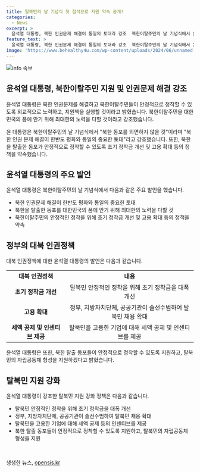```yaml
---
title: 탈북민의 날 기념식 첫 참석으로 지원 약속 공개!
categories:
  - News
excerpt: >
  윤석열 대통령, 북한 인권문제 해결이 통일의 토대라 강조  북한이탈주민의 날 기념식에서 윤 대통령은 북한 탈출자를 국가가 최대한 지원하고 외교적으로 노력해야 한다며 북한 인권 문제 해결이 통일을 위한 중요한 토대라고 강조하며, 탈북민의 안정적인 정착을 위해 정부의 다양한 지원책을 발표했다. 또한, 탈북민 고용 촉진을 위해 기업에 인센티브를 제공하고, 북한이탈주민의 날을 국가기념일로 지정하여 탈북민 정착을 위한 노력을 다짐했다.
feature_text: >
  윤석열 대통령, 북한 인권문제 해결이 통일의 토대라 강조  북한이탈주민의 날 기념식에서 윤 대통령은 북한 탈출자를 국가가 최대한 지원하고 외교적으로 노력해야 한다며 북한 인권 문제 해결이 통일을 위한 중요한 토대라고 강조하며, 탈북민의 안정적인 정착을 위해 정부의 다양한 지원책을 발표했다. 또한, 탈북민 고용 촉진을 위해 기업에 인센티브를 제공하고, 북한이탈주민의 날을 국가기념일로 지정하여 탈북민 정착을 위한 노력을 다짐했다.
image: 'https://www.behealthy4u.com/wp-content/uploads/2024/06/unnamed-file.png'
---
```


<p><img src="https://www.behealthy4u.com/wp-content/uploads/2024/06/unnamed-file.png" alt="info 속보" /></p>

<h2 data-ke-size="size26">윤석열 대통령, 북한이탈주민 지원 및 인권문제 해결 강조</h2>

<p>윤석열 대통령은 북한 인권문제를 해결하고 북한이탈주민들이 안정적으로 정착할 수 있도록 외교적으로 노력하고, 지원책을 실행할 것이라고 밝혔습니다. 북한이탈주민을 대한민국의 품에 안기 위해 최대한의 노력을 다할 것이라고 강조했습니다.</p>

<p data-ke-size="size16">윤 대통령은 북한이탈주민의 날 기념식에서 "북한 동포를 외면하지 않을 것"이라며 "북한 인권 문제 해결이 한반도 평화와 통일의 중요한 토대"라고 강조했습니다. 또한, 북한을 탈출한 동포가 안정적으로 정착할 수 있도록 초기 정착금 개선 및 고용 확대 등의 정책을 약속했습니다.</p>

<h2 data-ke-size="size26">윤석열 대통령의 주요 발언</h2>

<p>윤석열 대통령은 북한이탈주민의 날 기념식에서 다음과 같은 주요 발언을 했습니다.</p>

<ul>
  <li>북한 인권문제 해결이 한반도 평화와 통일의 중요한 토대</li>
  <li>북한을 탈출한 동포를 대한민국의 품에 안기 위해 최대한의 노력을 다할 것</li>
  <li>북한이탈주민의 안정적인 정착을 위해 초기 정착금 개선 및 고용 확대 등의 정책을 약속</li>
</ul>

<h2 data-ke-size="size26">정부의 대북 인권정책</h2>

<p>대북 인권정책에 대한 윤석열 대통령의 발언은 다음과 같습니다.</p>

<table>
  <tr>
    <td style="text-align: center; height: 17px;"><b>대북 인권정책</b></td>
    <td style="text-align: center; height: 17px;"><b>내용</b></td>
  </tr>
  <tr>
    <td style="text-align: center; height: 17px;"><b>초기 정착금 개선</b></td>
    <td style="text-align: center; height: 17px;">탈북민 안정적인 정착을 위해 초기 정착금을 대폭 개선</td>
  </tr>
  <tr>
    <td style="text-align: center; height: 17px;"><b>고용 확대</b></td>
    <td style="text-align: center; height: 17px;">정부, 지방자치단체, 공공기관이 솔선수범하여 탈북민 채용 확대</td>
  </tr>
  <tr>
    <td style="text-align: center; height: 17px;"><b>세액 공제 및 인센티브 제공</b></td>
    <td style="text-align: center; height: 17px;">탈북민을 고용한 기업에 대해 세액 공제 및 인센티브를 제공</td>
  </tr>
</table>

<p data-ke-size="size16">윤석열 대통령은 또한, 북한 탈출 동포들이 안정적으로 정착할 수 있도록 지원하고, 탈북민의 자립공동체 형성을 지원하겠다고 밝혔습니다.</p>

<h2 data-ke-size="size26">탈북민 지원 강화</h2>

<p>윤석열 대통령이 강조한 탈북민 지원 강화 정책은 다음과 같습니다.</p>

<ul>
  <li>탈북민 안정적인 정착을 위해 초기 정착금을 대폭 개선</li>
  <li>정부, 지방자치단체, 공공기관이 솔선수범하여 탈북민 채용 확대</li>
  <li>탈북민을 고용한 기업에 대해 세액 공제 등의 인센티브를 제공</li>
  <li>북한 탈출 동포들이 안정적으로 정착할 수 있도록 지원하고, 탈북민의 자립공동체 형성을 지원</li>
</ul>

<p data-ke-size="size16">&nbsp;</p>
생생한 뉴스, <a href="https://opensis.kr" rel="dofollow">opensis.kr</a>


